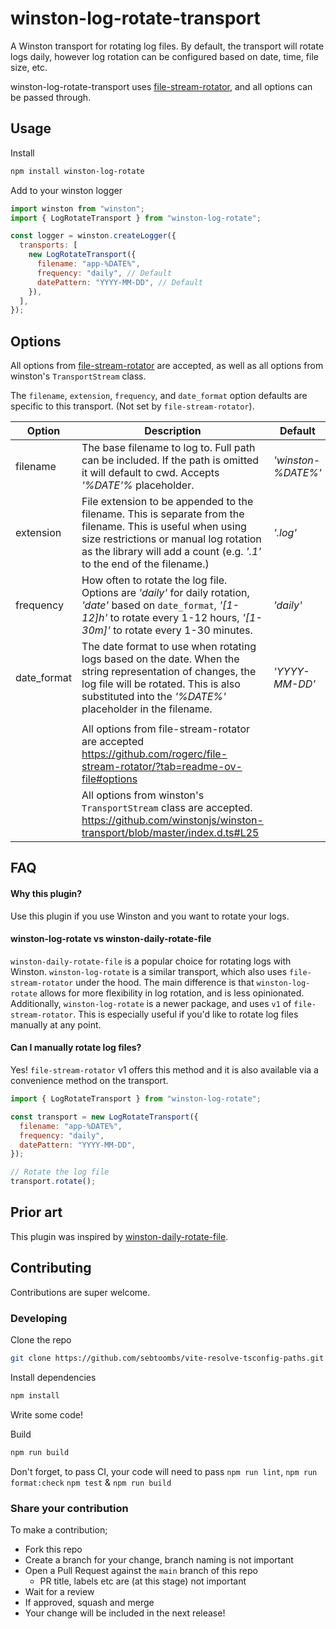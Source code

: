 # winston-log-rotate-transport

A Winston transport for rotating log files. By default, the transport will rotate logs daily, however log rotation can be configured based on date, time, file size, etc.

winston-log-rotate-transport uses [file-stream-rotator](https://github.com/rogerc/file-stream-rotator/), and all options can be passed through.

## Usage

Install

```bash
npm install winston-log-rotate
```

Add to your winston logger

```js
import winston from "winston";
import { LogRotateTransport } from "winston-log-rotate";

const logger = winston.createLogger({
  transports: [
    new LogRotateTransport({
      filename: "app-%DATE%",
      frequency: "daily", // Default
      datePattern: "YYYY-MM-DD", // Default
    }),
  ],
});
```

## Options

All options from [file-stream-rotator](https://github.com/rogerc/file-stream-rotator/?tab=readme-ov-file#options) are accepted, as well as all options from winston's `TransportStream` class.

The `filename`, `extension`, `frequency`, and `date_format` option defaults are specific to this transport. (Not set by `file-stream-rotator`).

| Option      | Description                                                                                                                                                                                                                     | Default            |
| ----------- | ------------------------------------------------------------------------------------------------------------------------------------------------------------------------------------------------------------------------------- | ------------------ |
| filename    | The base filename to log to. Full path can be included. If the path is omitted it will default to cwd. Accepts _'%DATE'%_ placeholder.                                                                                          | _'winston-%DATE%'_ |
| extension   | File extension to be appended to the filename. This is separate from the filename. This is useful when using size restrictions or manual log rotation as the library will add a count (e.g. _'.1'_ to the end of the filename.) | _'.log'_           |
| frequency   | How often to rotate the log file. Options are _'daily'_ for daily rotation, _'date'_ based on `date_format`, _'[1-12]h'_ to rotate every 1-12 hours, _'[1-30m]'_ to rotate every 1-30 minutes.                                  | _'daily'_          |
| date_format | The date format to use when rotating logs based on the date. When the string representation of changes, the log file will be rotated. This is also substituted into the _'%DATE%'_ placeholder in the filename.                 | _'YYYY-MM-DD'_     |
|             |                                                                                                                                                                                                                                 |                    |
|             | All options from file-stream-rotator are accepted <br/> https://github.com/rogerc/file-stream-rotator/?tab=readme-ov-file#options                                                                                               |                    |
|             | All options from winston's `TransportStream` class are accepted. <br/> https://github.com/winstonjs/winston-transport/blob/master/index.d.ts#L25                                                                                |                    |

## FAQ

#### Why this plugin?

Use this plugin if you use Winston and you want to rotate your logs.

#### winston-log-rotate vs winston-daily-rotate-file

`winston-daily-rotate-file` is a popular choice for rotating logs with Winston. `winston-log-rotate` is a similar transport, which also uses `file-stream-rotator` under the hood. The main difference is that `winston-log-rotate` allows for more flexibility in log rotation, and is less opinionated. Additionally, `winston-log-rotate` is a newer package, and uses `v1` of `file-stream-rotator`. This is especially useful if you'd like to rotate log files manually at any point.

#### Can I manually rotate log files?

Yes! `file-stream-rotator` v1 offers this method and it is also available via a convenience method on the transport.

```js
import { LogRotateTransport } from "winston-log-rotate";

const transport = new LogRotateTransport({
  filename: "app-%DATE%",
  frequency: "daily",
  datePattern: "YYYY-MM-DD",
});

// Rotate the log file
transport.rotate();
```

## Prior art

This plugin was inspired by [winston-daily-rotate-file](https://github.com/winstonjs/winston-daily-rotate-file).

## Contributing

Contributions are super welcome.

### Developing

Clone the repo

```bash
git clone https://github.com/sebtoombs/vite-resolve-tsconfig-paths.git
```

Install dependencies

```bash
npm install
```

Write some code!

Build

```bash
npm run build
```

Don't forget, to pass CI, your code will need to pass `npm run lint`, `npm run format:check` `npm test` & `npm run build`

### Share your contribution

To make a contribution;

- Fork this repo
- Create a branch for your change, branch naming is not important
- Open a Pull Request against the `main` branch of this repo
  - PR title, labels etc are (at this stage) not important
- Wait for a review
- If approved, squash and merge
- Your change will be included in the next release!
